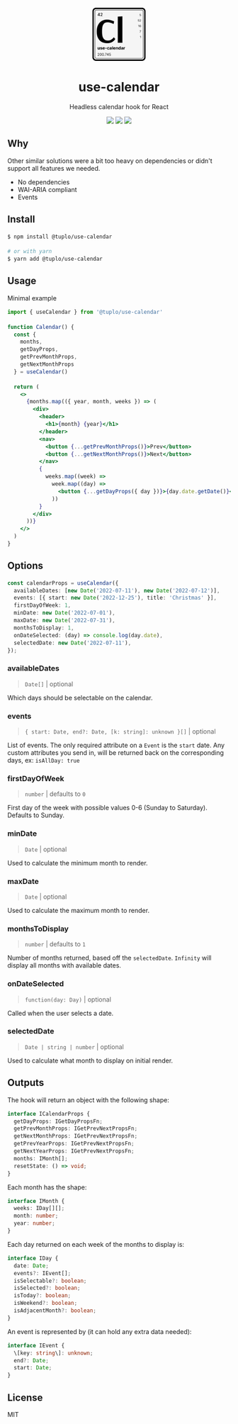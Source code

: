 <br />
<div align="center">
  <img src="logo.png" alt="Logo" width="120" height="120">
  <h1 align="center">use-calendar</h3>
  <p align="center">Headless calendar hook for React</p>
  <p align="center">
    <img src="https://img.shields.io/npm/v/@tuplo/use-calendar">
    <img src="https://img.shields.io/bundlephobia/minzip/@tuplo/use-calendar">
  	 <a href="https://codeclimate.com/github/tuplo/use-calendar/test_coverage"><img src="https://api.codeclimate.com/v1/badges/950de43b7d3e5b4b84c7/test_coverage" /></a>
  </p>
</div>

## Why

Other similar solutions were a bit too heavy on dependencies or didn't support all features we needed.

* No dependencies
* WAI-ARIA compliant
* Events	 

## Install

```bash
$ npm install @tuplo/use-calendar

# or with yarn
$ yarn add @tuplo/use-calendar
```

## Usage

Minimal example

```jsx
import { useCalendar } from '@tuplo/use-calendar'

function Calendar() {
  const {
    months,
    getDayProps,
    getPrevMonthProps,
    getNextMonthProps
  } = useCalendar()

  return (
    <>
      {months.map(({ year, month, weeks }) => (
        <div>
          <header>
            <h1>{month} {year}</h1>
          </header>
          <nav>
            <button {...getPrevMonthProps()}>Prev</button>
            <button {...getNextMonthProps()}>Next</button>
          </nav>
          {
            weeks.map((week) =>
              week.map((day) =>
                <button {...getDayProps({ day })}>{day.date.getDate()}</button>
              ))
          }
        </div>
      ))}
    </>
  )
}
```

## Options

```typescript
const calendarProps = useCalendar({
  availableDates: [new Date('2022-07-11'), new Date('2022-07-12')],
  events: [{ start: new Date('2022-12-25'), title: 'Christmas' }],
  firstDayOfWeek: 1,
  minDate: new Date('2022-07-01'),
  maxDate: new Date('2022-07-31'),
  monthsToDisplay: 1,
  onDateSelected: (day) => console.log(day.date),
  selectedDate: new Date('2022-07-11'),
});
```

### availableDates

> `Date[]` | optional

Which days should be selectable on the calendar.

### events

> `{ start: Date, end?: Date, [k: string]: unknown }[]` | optional

List of events. The only required attribute on a `Event` is the `start` date. Any custom attributes you send in, will be returned back on the corresponding days, ex: `isAllDay: true`

### firstDayOfWeek

> `number` | defaults to `0`

First day of the week with possible values 0-6 (Sunday to Saturday). Defaults to
Sunday.

### minDate

> `Date` | optional

Used to calculate the minimum month to render.

### maxDate

> `Date` | optional

Used to calculate the maximum month to render.

### monthsToDisplay

> `number` | defaults to `1`

Number of months returned, based off the `selectedDate`. `Infinity` will display all months with available dates.


### onDateSelected

> `function(day: Day)` | optional

Called when the user selects a date.

### selectedDate

> `Date | string | number` | optional

Used to calculate what month to display on initial render.


## Outputs

The hook will return an object with the following shape:

```typescript
interface ICalendarProps {
  getDayProps: IGetDayPropsFn;
  getPrevMonthProps: IGetPrevNextPropsFn;
  getNextMonthProps: IGetPrevNextPropsFn;
  getPrevYearProps: IGetPrevNextPropsFn;
  getNextYearProps: IGetPrevNextPropsFn;
  months: IMonth[];
  resetState: () => void;
}
```

Each month has the shape:

```typescript
interface IMonth {
  weeks: IDay[][];
  month: number;
  year: number;
}
```

Each day returned on each week of the months to display is:

```typescript
interface IDay {
  date: Date;
  events?: IEvent[];
  isSelectable?: boolean;
  isSelected?: boolean;
  isToday?: boolean;
  isWeekend?: boolean;
  isAdjacentMonth?: boolean;
}
```

An event is represented by (it can hold any extra data needed):

```typescript
interface IEvent {
  \[key: string\]: unknown;
  end?: Date;
  start: Date;
}
```

## License

MIT
